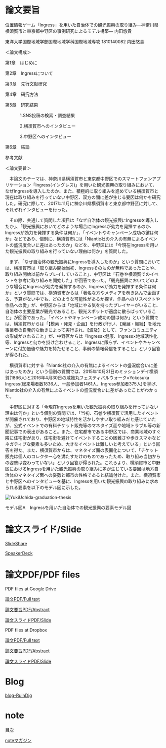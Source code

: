 # 論文要旨
<p>位置情報ゲーム「Ingress」を用いた自治体での観光振興の取り組み―神奈川県横須賀市と東京都中野区の事例研究によるモデル構築― 内田悠貴</p>
<p>東洋大学国際地域学部国際地域学科国際地域専攻 1810140082 内田悠貴</p>
<p>＜論文構成＞</p>

第1章　はじめに

第2章　Ingressについて

第3章　先行文献研究

第4章　研究方法

第5章　研究結果
<ul>
<ol>1.SNS投稿の検索・調査結果</ol>
<ol>2.横須賀市へのインタビュー</ol>
<ol>3.中野区へのインタビュー</ol>
</ul>

第6章　結論

参考文献

<p>＜論文要旨＞</p>
　本論文のテーマは、神奈川県横須賀市と東京都中野区でのスマートフォンアプリケーション「Ingress(イングレス)」を用いた観光振興の取り組みにおいて、なぜIngressを導入したのか、また、積極的に取り組みを進めている横須賀市と現在は取り組みを行っていない中野区、双方の間に差が生じる要因は何かを研究した。研究に際して、2017年11月に神奈川県横須賀市と東京都中野区に対して、それぞれインタビューを行った。
 
　その際、共通して質問した項目は「なぜ自治体の観光振興にIngressを導入したか」、「観光振興においてどのような場合にIngressが効力を発揮するのか、Ingressが効力を発揮する条件は何か」、「イベントやキャンペーン成功の鍵は何か」などであり、個別に、横須賀市には「Niantic社の介入の有無によるイベントの盛況度合いに差はあったのか」などを、中野区には「今現在Ingressを用いた観光振興の取り組みを行っていない理由は何か」を質問した。
 
　まず、「なぜ自治体の観光振興にIngressを導入したのか」という質問においては、横須賀市は「取り組み開始当初、Ingressそのものが無料であったことや、取り組み開始以前からプレイしていること」、中野区は「石巻や横須賀でのイベントを参考に取り組みを開始した」が回答であった。「観光振興においてどのような場合にIngressが効力を発揮するのか、Ingressが効力を発揮する条件は何か」という質問では、横須賀市からは「著名な方やメディアを巻き込んで企画する、予算がない中でも、どのような可能性があるか探す、作品へのリスペクトや作品への愛」が、中野区からは「地域にやる気を持ったプレイヤーがいること、自治体の主要産業が観光であること、観光スポットが適度に散らばっていること」が回答であった。「イベントやキャンペーン成功の鍵は何か」という質問では、横須賀市からは「【模索・発見・企画】を行政が行い、【発展・継続】を地元事業者の自発的な動きによって実行され、【波及】として、ファンコミュニティの形成がされること」が、中野区からは「Ingress×健康、Ingress×地域活性化等、Ingressと何かを掛け合わせること、Ingressに限らず、イベントやキャンペーンに付加価値や魅力を持たせること、事前の情報発信をすること」という回答が得られた。
 
　横須賀市に対する「Niantic社の介入の有無によるイベントの盛況度合いに差はあったのか」という個別の質問では、2015年10月31日のミッションデイ横須賀(1866人)と2016年4月30日の咸臨丸フェスティバルウォーク×Yokosuka Ingress(総来場者数1836人、一般参加者1461人、Ingress参加者375人)を挙げ、Niantic社の介入の有無によるイベントの盛況度合いに差があったことがわかった。
 
　中野区に対する「今現在Ingressを用いた観光振興の取り組みを行っていない理由は何か」という個別の質問では、「当初、石巻や横須賀で活用したイベントが開催されており、中野区の地域特性を活かしやすい取り組みだと感じていたが、公式イベントでの有料チケット販売等のマネタイズ面や地域トラブル等の新聞記事での表出があること。また、住宅都市である中野区では、商業地域のすぐ隣に住宅街があり、住宅街を避けてイベントすることの困難さや歩きスマホなどネガティブな要素も多いため、大きなイベントは難しいと考えている」という回答を得た。また、横須賀市からは、マネタイズ面の表面化について、「チケット販売は個人のコレクター心を満たすだけのものであったため、取り組み当初からの姿勢は変わっていない」という回答が得られた。これらより、横須賀市と中野区におけるIngressを用いた観光振興の取り組みに差が生じている要因は地方自治体のマネタイズ面への姿勢と都市の性格であると結論付けた。また、横須賀市と中野区へのインタビューを基に、Ingressを用いた観光振興の取り組みに求められる要素を以下のモデル図に示した。

![YukiUchida-graduation-thesis](https://user-images.githubusercontent.com/20723919/107115105-9c8c3f80-68ad-11eb-818b-e16841536bc5.jpg)

モデル図A　Ingressを用いた自治体での観光振興の要素モデル図

# 論文スライド/Slide
<a href="https://www.slideshare.net/RuinDig/ingress-117678793">SlideShare</a>

<a href="https://speakerdeck.com/ruindig/wei-zhi-qing-bao-gemu-ingress-woyong-itazi-zhi-ti-defalseguan-guang-zhen-xing-falsequ-rizu-mi-shen-nai-chuan-xian-heng-xu-he-shi-todong-jing-du-zhong-ye-qu-falseshi-li-yan-jiu-niyorumoderugou-zhu-nei-tian-you-gui">SpeakerDeck</a>

# 論文PDF/PDF files

PDF files at Google Drive

<a href="https://drive.google.com/file/d/12kUlZKJbUV_Lnic-Ge5_Z1tVxp4gnr3l/view">論文PDF/Full text</a>

<a href="https://drive.google.com/file/d/16MhMcw0TlMIcepapaUHOGbLVTjRX-ZVS/view">論文要旨PDF/Abstract</a>

<a href="https://drive.google.com/file/d/1zUlxfyv06cB9OH0x2v1YFG7wYHBC_5KT/view">論文スライドPDF/Slide</a>

PDF files at Dropbox

<a href="https://www.dropbox.com/s/xbcaqb7lvoyeuyt/Ingress-sightseeing_YukiUchida.pdf">論文PDF/Full text</a>

<a href="https://www.dropbox.com/s/epkkv81jbn2wg6m/Ingress-sightseeing_YukiUchida_abstract.pdf">論文要旨PDF/Abstract</a>

<a href="https://www.dropbox.com/s/71zw81xtst93igi/Ingress-sightseeing_YukiUchida_slide.pdf">論文スライドPDF/Slide</a>

# Blog
<a href="https://ruindig.hatenablog.jp/entry/ingress/rd-yu-graduate-thesis">blog-RuinDig</a>

# note
<p><a href="https://note.com/ruindig/n/n78b0c3112584">目次</a></p>
<p><a href="https://note.com/ruindig/m/mef101a2f8bc6">noteマガジン</a></p>
